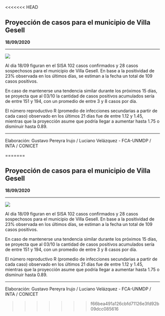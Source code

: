 <<<<<<< HEAD
## Proyección de casos para el municipio de Villa Gesell

**18/09/2020**

---
![](proyección_villa_gesell.png?raw=true)

Al día 18/09 figuran en el SISA 102 casos confirmados y 28 casos sospechosos para el municipio de Villa Gesell. En base a la positividad de 23% observada en los últimos días, se estiman a la fecha un total de 109 casos positivos.

En caso de mantenerse una tendencia similar durante los próximos 15 días, se proyecta que al 03/10 la cantidad de casos positivos acumulados sería de entre 151 y 194, con un promedio de entre 3 y 8 casos por día.

El número reproductivo R (promedio de infecciones secundarias a partir de cada caso) observado en los últimos 21 días fue de entre 1.12 y 1.45, mientras que la proyección asume que podría llegar a aumentar hasta 1.75 o disminuir hasta 0.89. 

---

Elaboración: Gustavo Pereyra Irujo / Luciano Velázquez - FCA-UNMDP / INTA / CONICET

=======
## Proyección de casos para el municipio de Villa Gesell

**18/09/2020**

---
![](proyección_villa_gesell.png?raw=true)

Al día 18/09 figuran en el SISA 102 casos confirmados y 28 casos sospechosos para el municipio de Villa Gesell. En base a la positividad de 23% observada en los últimos días, se estiman a la fecha un total de 109 casos positivos.

En caso de mantenerse una tendencia similar durante los próximos 15 días, se proyecta que al 03/10 la cantidad de casos positivos acumulados sería de entre 151 y 194, con un promedio de entre 3 y 8 casos por día.

El número reproductivo R (promedio de infecciones secundarias a partir de cada caso) observado en los últimos 21 días fue de entre 1.12 y 1.45, mientras que la proyección asume que podría llegar a aumentar hasta 1.75 o disminuir hasta 0.89. 

---

Elaboración: Gustavo Pereyra Irujo / Luciano Velázquez - FCA-UNMDP / INTA / CONICET

>>>>>>> f66bea491a126cbfd71126e3fd92b09dcc085616
